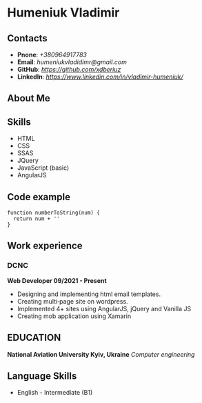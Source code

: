 # Humeniuk Vladimir
## Contacts 
* __Pnone__: _+380964917783_
* __Email__: _humeniukvladidimr@gmail.com_
* __GitHub__: _https://github.com/xdberiuz_
* __LinkedIn__: _https://www.linkedin.com/in/vladimir-humeniuk/_

## About Me
## Skills 
* HTML
* CSS
* SSAS
* JQuery
* JavaScript (basic)
* AngularJS
## Code example
```
function numberToString(num) {
  return num + ''
}
```
## Work experience

### DCNC   
__Web Developer 09/2021 - Present__
* Designing and implementing html email templates. 
* Creating multi‑page site on wordpress. 
* Implemented 4+ sites using AngularJS, jQuery and Vanilla JS 
* Creating mob application using Xamarin

## EDUCATION
__National Aviation University Kyiv, Ukraine__
_Computer engineering_

## Language Skills
* English - Intermediate (B1)